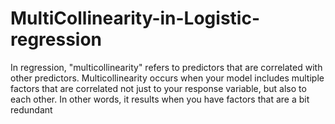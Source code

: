 # MultiCollinearity-in-Logistic-regression
In regression, "multicollinearity" refers to predictors that are correlated with other predictors.
Multicollinearity occurs when your model includes multiple factors that are correlated not just to your response variable, but also to each other.
In other words, it results when you have factors that are a bit redundant

